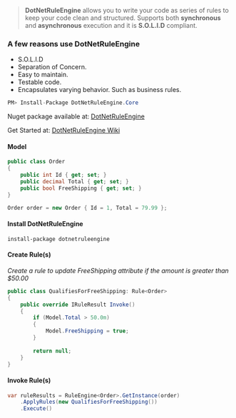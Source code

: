 > **DotNetRuleEngine** allows you to write your code as series of rules to keep your code clean and structured. Supports both **synchronous** and **asynchronous** execution and it is **S.O.L.I.D** compliant.


### A few reasons use DotNetRuleEngine ###
- S.O.L.I.D
- Separation of Concern.
- Easy to maintain.
- Testable code.
- Encapsulates varying behavior. Such as business rules.


```csharp
PM> Install-Package DotNetRuleEngine.Core
```
Nuget package available at: [DotNetRuleEngine](https://www.nuget.org/packages/DotNetRuleEngine "DotNetRuleEngine")


Get Started at: [DotNetRuleEngine Wiki](https://github.com/ayayalar/DotNetRuleEngine/wiki)


#### Model

```csharp
public class Order
{
    public int Id { get; set; }
    public decimal Total { get; set; }
    public bool FreeShipping { get; set; }
}

Order order = new Order { Id = 1, Total = 79.99 };
```

#### Install DotNetRuleEngine
```install-package dotnetruleengine```


#### Create Rule(s)

*Create a rule to update FreeShipping attribute if the amount is greater than $50.00*

```csharp
public class QualifiesForFreeShipping: Rule<Order>
{   
    public override IRuleResult Invoke()
    {
        if (Model.Total > 50.0m)
        {
            Model.FreeShipping = true;
        }
        
        return null;
    }
}
```

#### Invoke Rule(s)

```csharp    
var ruleResults = RuleEngine<Order>.GetInstance(order)
    .ApplyRules(new QualifiesForFreeShipping())
    .Execute()
```

